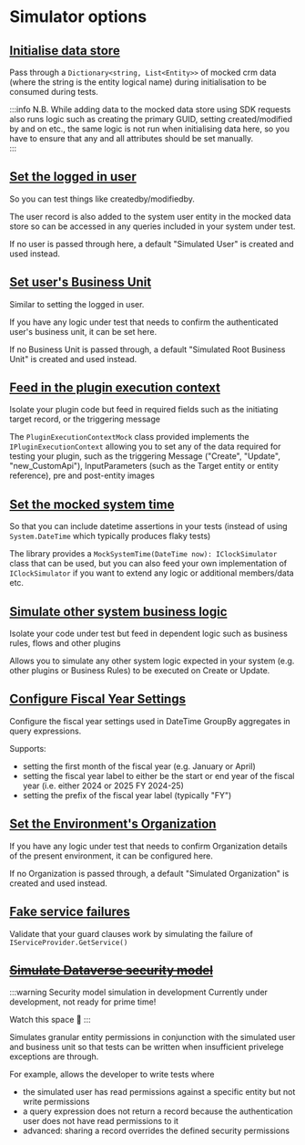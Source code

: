 # Simulator options

## [Initialise data store](initialise-data.md) 

Pass through a `Dictionary<string, List<Entity>>` of mocked crm data (where the string is the entity logical name) during initialisation to be consumed during tests.

:::info
N.B. While adding data to the mocked data store using SDK requests also runs logic such as creating the primary GUID, setting created/modified by and on etc., the same logic is not run when initialising data here, so you have to ensure that any and all attributes should be set manually.   
:::


## [Set the logged in user](setting-authenticated-user.md)

So you can test things like createdby/modifiedby.

The user record is also added to the system user entity in the mocked data store so can be accessed in any queries included in your system under test.

If no user is passed through here, a default "Simulated User" is created and used instead.


## [Set user's Business Unit](configure-user-business-unit.md)

Similar to setting the logged in user. 

If you have any logic under test that needs to confirm the authenticated user's business unit, it can be set here.

If no Business Unit is passed through, a default "Simulated Root Business Unit" is created and used instead.

## [Feed in the plugin execution context](setting-plugin-context.md)

Isolate your plugin code but feed in required fields such as the initiating target record, or the triggering message

The `PluginExecutionContextMock` class provided implements the `IPluginExecutionContext` allowing you to set any of the data required for testing your plugin, such as the triggering Message ("Create", "Update", "new_CustomApi"), InputParameters (such as the Target entity or entity reference), pre and post-entity images


## [Set the mocked system time](setting-system-time.md)

So that you can include datetime assertions in your tests (instead of using `System.DateTime` which typically produces flaky tests)

The library provides a `MockSystemTime(DateTime now): IClockSimulator` class that can be used, but you can also feed your own implementation of `IClockSimulator` if you want to extend any logic or additional members/data etc.


## [Simulate other system business logic](setting-entity-processors.md)

Isolate your code under test but feed in dependent logic such as business rules, flows and other plugins

Allows you to simulate any other system logic expected in your system (e.g. other plugins or Business Rules) to be executed on Create or Update.


## [Configure Fiscal Year Settings](configure-fiscal-year-settings.md)

Configure the fiscal year settings used in DateTime GroupBy aggregates in query expressions.

Supports:
- setting the first month of the fiscal year (e.g. January or April)
- setting the fiscal year label to either be the start or end year of the fiscal year (i.e. either 2024 or 2025 FY 2024-25)
- setting the prefix of the fiscal year label (typically "FY")


## [Set the Environment's Organization](configure-organization.md)

If you have any logic under test that needs to confirm Organization details of the present environment, it can be configured here.

If no Organization is passed through, a default "Simulated Organization" is created and used instead.


## [Fake service failures](faking-service-failures.md)

Validate that your guard clauses work by simulating the failure of `IServiceProvider.GetService()`


## [~~Simulate Dataverse security model~~](simulate-security-model.md)

:::warning Security model simulation in development 
Currently under development, not ready for prime time! 

Watch this space 👀
:::

Simulates granular entity permissions in conjunction with the simulated user and business unit so that tests can be written when insufficient privelege exceptions are through.

For example, allows the developer to write tests where 
- the simulated user has read permissions against a specific entity but not write permissions
- a query expression does not return a record because the authentication user does not have read permissions to it
- advanced: sharing a record overrides the defined security permissions
